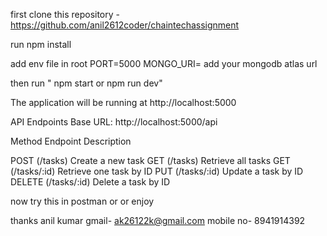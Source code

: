 first clone this repository - https://github.com/anil2612coder/chaintechassignment

run npm install

add env file in root
PORT=5000
MONGO_URI= add your mongodb atlas url

then run " npm start or npm run dev"

The application will be running at http://localhost:5000

API Endpoints
Base URL: http://localhost:5000/api

Method Endpoint Description

POST (/tasks) Create a new task
GET (/tasks) Retrieve all tasks
GET (/tasks/:id) Retrieve one task by ID
PUT (/tasks/:id) Update a task by ID
DELETE (/tasks/:id) Delete a task by ID

now try this in postman or or enjoy

thanks
anil kumar
gmail- ak26122k@gmail.com
mobile no- 8941914392
